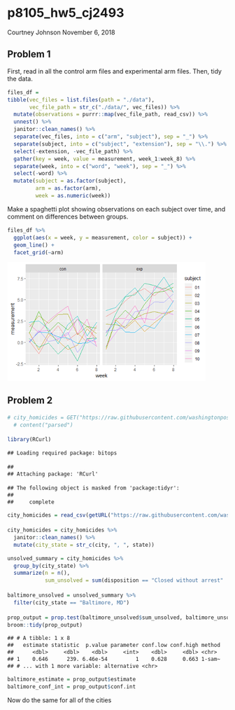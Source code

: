 p8105\_hw5\_cj2493
================
Courtney Johnson
November 6, 2018

Problem 1
---------

First, read in all the control arm files and experimental arm files. Then, tidy the data.

``` r
files_df = 
tibble(vec_files = list.files(path = "./data"), 
       vec_file_path = str_c("./data/", vec_files)) %>%
  mutate(observations = purrr::map(vec_file_path, read_csv)) %>%
  unnest() %>%
  janitor::clean_names() %>%
  separate(vec_files, into = c("arm", "subject"), sep = "_") %>%
  separate(subject, into = c("subject", "extension"), sep = "\\.") %>%
  select(-extension, -vec_file_path) %>%
  gather(key = week, value = measurement, week_1:week_8) %>%
  separate(week, into = c("word", "week"), sep = "_") %>%
  select(-word) %>%
  mutate(subject = as.factor(subject),
         arm = as.factor(arm),
         week = as.numeric(week)) 
```

Make a spaghetti plot showing observations on each subject over time, and comment on differences between groups.

``` r
files_df %>%
  ggplot(aes(x = week, y = measurement, color = subject)) +
  geom_line() +
  facet_grid(~arm)
```

<img src="p8105_hw5_cj2493_files/figure-markdown_github/spag_plot-1.png" width="90%" />

Problem 2
---------

``` r
# city_homicides = GET("https://raw.githubusercontent.com/washingtonpost/data-homicides/master/homicide-data.csv") %>%
  # content("parsed")

library(RCurl)
```

    ## Loading required package: bitops

    ## 
    ## Attaching package: 'RCurl'

    ## The following object is masked from 'package:tidyr':
    ## 
    ##     complete

``` r
city_homicides = read_csv(getURL("https://raw.githubusercontent.com/washingtonpost/data-homicides/master/homicide-data.csv")) 

city_homicides = city_homicides %>%
  janitor::clean_names() %>%
  mutate(city_state = str_c(city, ", ", state)) 
```

``` r
unsolved_summary = city_homicides %>%
  group_by(city_state) %>% 
  summarize(n = n(),
            sum_unsolved = sum(disposition == "Closed without arrest" | disposition == "Open/No arrest"))

baltimore_unsolved = unsolved_summary %>%
  filter(city_state == "Baltimore, MD")

prop_output = prop.test(baltimore_unsolved$sum_unsolved, baltimore_unsolved$n)
broom::tidy(prop_output)
```

    ## # A tibble: 1 x 8
    ##   estimate statistic  p.value parameter conf.low conf.high method
    ##      <dbl>     <dbl>    <dbl>     <int>    <dbl>     <dbl> <chr> 
    ## 1    0.646      239. 6.46e-54         1    0.628     0.663 1-sam~
    ## # ... with 1 more variable: alternative <chr>

``` r
baltimore_estimate = prop_output$estimate
baltimore_conf_int = prop_output$conf.int
```

Now do the same for all of the cities
